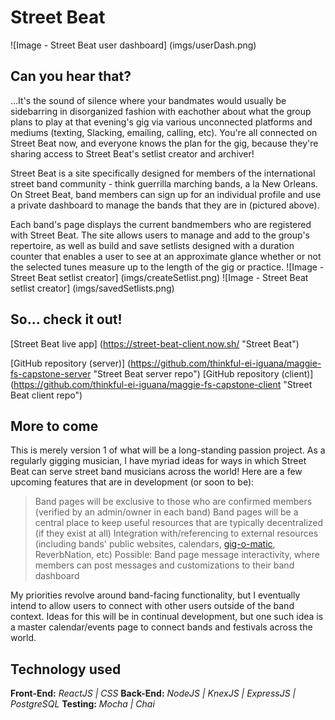 # Street Beat

![Image - Street Beat user dashboard] (imgs/userDash.png)

## Can you hear that?

...It's the sound of silence where your bandmates would usually be sidebarring in disorganized fashion with eachother about what the group plans to play at that evening's gig via various unconnected platforms 
and mediums (texting, Slacking, emailing, calling, etc). You're all connected on Street Beat now, and everyone knows the plan for the gig, because they're sharing access to Street Beat's setlist creator and archiver!

Street Beat is a site specifically designed for members of the international street band community - think guerrilla marching bands, a la New Orleans. On Street Beat, band members can sign up for an individual profile and use a private dashboard to manage the bands that they are in (pictured above).  

Each band's page displays the current bandmembers who are registered with Street Beat. The site allows users to manage and add to the group's repertoire, as well as build and save setlists designed with a duration counter that enables a user to see at an approximate glance whether or not the selected tunes measure up to the length of the gig or practice.
![Image - Street Beat setlist creator] (imgs/createSetlist.png) ![Image - Street Beat setlist creator] (imgs/savedSetlists.png)

## So... check it out!

[Street Beat live app] (https://street-beat-client.now.sh/ "Street Beat")

[GitHub repository (server)] (https://github.com/thinkful-ei-iguana/maggie-fs-capstone-server "Street Beat server repo")
[GitHub repository (client)] (https://github.com/thinkful-ei-iguana/maggie-fs-capstone-client "Street Beat client repo")

## More to come

This is merely version 1 of what will be a long-standing passion project. As a regularly gigging musician, I have myriad ideas for ways in which Street Beat can serve street band musicians across the world! Here are a few upcoming features that are in development (or soon to be):
>Band pages will be exclusive to those who are confirmed members (verified by an admin/owner in each band)
>Band pages will be a central place to keep useful resources that are typically decentralized (if they exist at all)
>Integration with/referencing to external resources (including bands' public websites, calendars, [gig-o-matic](https://gig-o-matic.appspot.com/ "The Gig-o"), ReverbNation, etc)
>Possible: Band page message interactivity, where members can post messages and customizations to their band dashboard

My priorities revolve around band-facing functionality, but I eventually intend to allow users to connect with other users outside of the band context. Ideas for this will be in continual development, but one such idea is a master calendar/events page to connect bands and festivals across the world.

## Technology used

**Front-End:** *ReactJS | CSS*
**Back-End:** *NodeJS | KnexJS | ExpressJS | PostgreSQL*
**Testing:** *Mocha | Chai*
